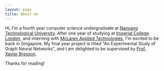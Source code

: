```yaml
---
layout: page
title: About me
---
```


<!-- <p class="message">
  Hey there! 
</p> -->

Hi, I'm a fourth year computer science undergraduate at [Nanyang Technological University](http://scse.ntu.edu.sg/Pages/Home.aspx). After one year of studying at [Imperial College London](https://www.imperial.ac.uk/study/pg/computing/), and interning with [McLaren Applied Technologies](https://www.mclaren.com/appliedtechnologies/), I'm excited to be back in Singapore. My final year project is titled "An Experimental Study of Graph Neural Networks", and I am delighted to be supervised by [Prof. Xavier Bresson](http://www.ntu.edu.sg/home/xbresson/). 

Thanks for reading!
